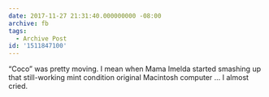 ```yaml
---
date: 2017-11-27 21:31:40.000000000 -08:00
archive: fb
tags: 
  - Archive Post
id: '1511847100'
---
```


“Coco” was pretty moving. I mean when Mama Imelda started smashing up that still-working mint condition original Macintosh computer ... I almost cried.
